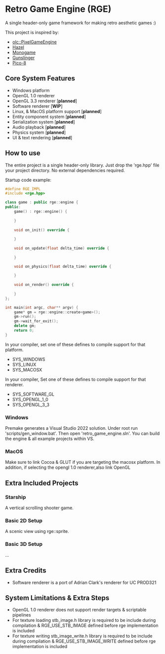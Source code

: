 # Retro Game Engine (RGE)
A single header-only game framework for making retro aesthetic games :)

This project is inspired by:
- [olc::PixelGameEngine](https://github.com/OneLoneCoder/olcPixelGameEngine)
- [Hazel](https://hazelengine.com)
- [Monogame](https://www.monogame.net)
- [Gunslinger](https://github.com/MrFrenik/gunslinger)
- [Pico-8](https://www.lexaloffle.com/pico-8.php)


## Core System Features
- Windows platform
- OpenGL 1.0 renderer
- OpenGL 3.3 renderer [**planned**]
- Software renderer [**WIP**]
- Linux, & MacOS platform support [**planned**]
- Entity component system [**planned**]
- Serialization system [**planned**]
- Audio playback [**planned**]
- Physics system [**planned**]
- UI & text rendering [**planned**]


## How to use
The entire project is a single header-only library. Just drop the 'rge.hpp' file your project directory. No external dependencies required.

Startup code example:
```C++
#define RGE_IMPL
#include <rge.hpp>

class game : public rge::engine {
public:
	game() : rge::engine() {
		
	}
	
	void on_init() override {
		
	}
	
	void on_update(float delta_time) override {
		
	}

	void on_physics(float delta_time) override {
		
	}
	
	void on_render() override {
		
	}
};

int main(int argc, char** argv) {
	game* gm = rge::engine::create<game>();
	gm->run();
	gm->wait_for_exit();
	delete gm;
	return 0;
}
```

In your compiler, set one of these defines to compile support for that platform.
- SYS_WINDOWS
- SYS_LINUX
- SYS_MACOSX

In your compiler, Set one of these defines to compile support for that renderer.
- SYS_SOFTWARE_GL
- SYS_OPENGL_1_0
- SYS_OPENGL_3_3

### Windows
Premake generates a Visual Studio 2022 solution.
Under root run 'scripts/gen_window.bat'. Then open 'retro_game_engine.sln'.
You can build the engine & all example projects within VS.

### MacOS
Make sure to link Cocoa & GLUT if you are targeting the macosx platform. In addition, if selecting the opengl 1.0 renderer,also link OpenGL

## Extra Included Projects
### Starship
A vertical scrolling shooter game.
### Basic 2D Setup
A scenic view using rge::sprite.
### Basic 3D Setup
...

## Extra Credits
- Software renderer is a port of Adrian Clark's renderer for UC PROD321

## System Limitations & Extra Steps
- OpenGL 1.0 renderer does not support render targets & scriptable pipelines
- For texture loading stb_image.h library is required to be include during compilation & RGE_USE_STB_IMAGE defined before rge implementation is included
- For texture writing stb_image_write.h library is required to be include during compilation & RGE_USE_STB_IMAGE_WRITE defined before rge implementation is included